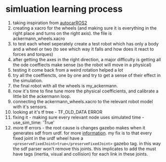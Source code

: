 # simluation learning process 
1. taking inspiration from [autocarROS2](https://github.com/winstxnhdw/AutoCarROS2/tree/master/ngeeann_av_gazebo)
2. creating a xacro for the wheels (and making sure it is everything in the right place and turns on the right axis). the file is ackermann_wheels.xacro
3. to test each wheel seperately create a test robot which has only a body and a wheel or two (to see which way it falls and how does it react to forces and torques)
4. after getting the axes in the right direction, a major difficulty is getting all the ode coeffiects make sense (so the robot will move in a physical)
5. testing it come back from a weird rotation helped a lot 
6. try all the coeffiencts, one by one and try to get a sense of their effect in the simulation. 
7. the final robot with all the wheels is my_ackermann. 
8. now it's time to fine tune more the physical coefficients, and calibrate a little bit the ackermann loop. 
9. connecting the ackermann_wheels.xacro to the relevant robot model with it's sensors. 
10. looking at it's tf tree - TF_OLD_DATA ERROR
11. fixing it - making sure every relevant node uses simulated time - use_sim_time: 'True' 
12. more tf errors - the root cause is changes gazebo makes when it generates sdf from urdf. for more [information](https://nu-msr.github.io/me495_site/lecture10_sdf_gazebo.html). my fix is to that every fixed joint in the urdf wheel have a `<preserveFixedJoint>true</preserveFixedJoint>` gazebo tag. in this way the sdf parser won't remove this joints. this implicates to add the must have tags (inertia, visual and collision) for each link in these joints.
